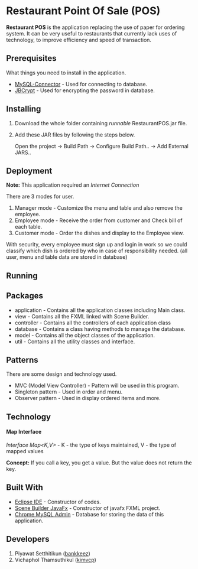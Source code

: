 # Restaurant Point Of Sale (POS)

**Restaurant POS** is the application replacing the use of paper for ordering system. It can be very useful to restaurants that currently lack uses of technology, to improve efficiency and speed of transaction.

## Prerequisites

What things you need to install in the application.

* [MySQL-Connector](https://dev.mysql.com/downloads/connector/j/) - Used for connecting to database.
* [JBCrypt](http://www.mindrot.org/projects/jBCrypt/) - Used for encrypting the password in database.

## Installing

1. Download the whole folder containing *runnable* RestaurantPOS.jar file.
2. Add these JAR files by following the steps below.

	Open the project -> Build Path -> Configure Build Path.. -> Add External JARS..

## Deployment

**Note:** This application required an *Internet Connection*

There are 3 modes for user.
1. Manager mode - Customize the menu and table and also remove the employee. 
2. Employee mode - Receive the order from customer and Check bill of each table.
3. Customer mode - Order the dishes and display to the Employee view.

With security, every employee must sign up and login in work so we could classify which dish is ordered by who in case of responsibility needed. (all user, menu and table data are stored in database)

## Running 


## Packages

* application - Contains all the application classes including Main class.
* view - Contains all the FXML linked with Scene Builder.
* controller - Contains all the controllers of each application class
* database - Contains a class having methods to manage the database.
* model - Contains all the object classes of the application.
* util - Contains all the utility classes and interface.

## Patterns 

There are some design and technology used.

* MVC (Model View Controller) - Pattern will be used in this program. 
* Singleton pattern - Used in order and menu.
* Observer pattern - Used in display ordered items and more.

## Technology

#### Map Interface ####
*Interface Map<K,V>* - K - the type of keys maintained, V - the type of mapped values

**Concept:** If you call a key, you get a value. But the value does not return the key.


## Built With

- [Eclipse IDE](https://www.eclipse.org/ide/) - Constructor of codes.
- [Scene Builder JavaFx](http://gluonhq.com/products/scene-builder/) - Constructor of javafx FXML project.
- [Chrome MySQL Admin](https://chrome.google.com/webstore/detail/chrome-mysql-admin/ndgnpnpakfcdjmpgmcaknimfgcldechn) - Database for storing the data of this application. 

## Developers 

1. Piyawat Setthitikun ([bankkeez](https://github.com/bankkeez))
2. Vichaphol Thamsuthikul ([kimvcp](https://github.com/kimvcp)) 

